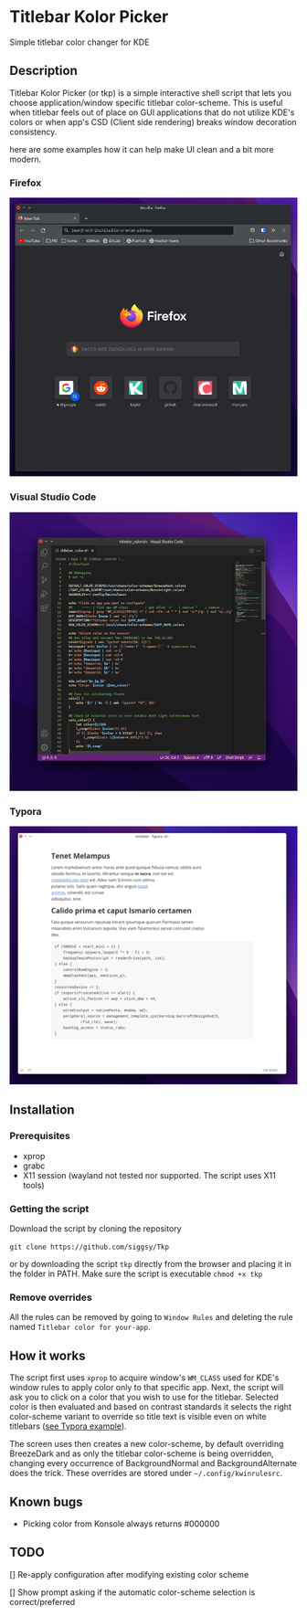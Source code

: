 # Titlebar Kolor Picker

Simple titlebar color changer for KDE

## Description

Titlebar Kolor Picker (or tkp) is a simple interactive shell script that lets you choose application/window specific titlebar color-scheme. This is useful when titlebar feels out of place on GUI applications that do not utilize KDE's colors or when app's CSD (Client side rendering) breaks window decoration consistency.

here are some examples how it can help make UI clean and a bit more modern.

### Firefox

![image-20210808124229076](image-20210808124229076.png)



### Visual Studio Code

![image-20210808124344563](image-20210808124344563.png)

### Typora

![image-20210808154411005](image-20210808154411005.png)



## Installation

### Prerequisites

- xprop
- grabc
- X11 session (wayland not tested nor supported. The script uses X11 tools)

### Getting the script

Download the script by cloning the repository 

```git clone https://github.com/siggsy/Tkp```

or by downloading the script `tkp` directly from the browser and placing it in the folder in PATH. Make sure the script is executable `chmod +x tkp`

### Remove overrides

All the rules can be removed by going to `Window Rules` and deleting the rule named  `Titlebar color for your-app`.



## How it works

The script first uses `xprop` to acquire window's `WM_CLASS` used for KDE's window rules to apply color only to that specific app. Next, the script will ask you to click on a color that you wish to use for the titlebar. Selected color is then evaluated and based on contrast standards it selects the right color-scheme variant to override so title text is visible even on white titlebars ([see Typora example](#typora)).

The screen uses then creates a new color-scheme, by default overriding BreezeDark and as only the titlebar color-scheme is being overridden, changing every occurrence of BackgroundNormal and BackgroundAlternate does the trick. These overrides are stored under `~/.config/kwinrulesrc`.



## Known bugs

- Picking color from Konsole always returns #000000



## TODO

[] Re-apply configuration after modifying  existing color scheme

[] Show prompt asking if the automatic color-scheme selection is correct/preferred 